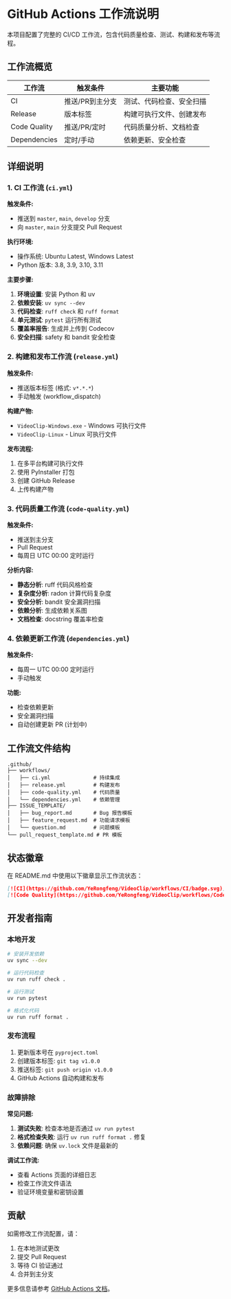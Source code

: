 # GitHub Actions 工作流说明

本项目配置了完整的 CI/CD 工作流，包含代码质量检查、测试、构建和发布等流程。

## 工作流概览

| 工作流 | 触发条件 | 主要功能 |
|--------|----------|----------|
| CI | 推送/PR到主分支 | 测试、代码检查、安全扫描 |
| Release | 版本标签 | 构建可执行文件、创建发布 |
| Code Quality | 推送/PR/定时 | 代码质量分析、文档检查 |
| Dependencies | 定时/手动 | 依赖更新、安全检查 |

## 详细说明

### 1. CI 工作流 (`ci.yml`)

**触发条件:**
- 推送到 `master`, `main`, `develop` 分支
- 向 `master`, `main` 分支提交 Pull Request

**执行环境:**
- 操作系统: Ubuntu Latest, Windows Latest
- Python 版本: 3.8, 3.9, 3.10, 3.11

**主要步骤:**
1. **环境设置**: 安装 Python 和 uv
2. **依赖安装**: `uv sync --dev`
3. **代码检查**: `ruff check` 和 `ruff format`
4. **单元测试**: `pytest` 运行所有测试
5. **覆盖率报告**: 生成并上传到 Codecov
6. **安全扫描**: safety 和 bandit 安全检查

### 2. 构建和发布工作流 (`release.yml`)

**触发条件:**
- 推送版本标签 (格式: `v*.*.*`)
- 手动触发 (workflow_dispatch)

**构建产物:**
- `VideoClip-Windows.exe` - Windows 可执行文件
- `VideoClip-Linux` - Linux 可执行文件

**发布流程:**
1. 在多平台构建可执行文件
2. 使用 PyInstaller 打包
3. 创建 GitHub Release
4. 上传构建产物

### 3. 代码质量工作流 (`code-quality.yml`)

**触发条件:**
- 推送到主分支
- Pull Request
- 每周日 UTC 00:00 定时运行

**分析内容:**
- **静态分析**: ruff 代码风格检查
- **复杂度分析**: radon 计算代码复杂度
- **安全分析**: bandit 安全漏洞扫描
- **依赖分析**: 生成依赖关系图
- **文档检查**: docstring 覆盖率检查

### 4. 依赖更新工作流 (`dependencies.yml`)

**触发条件:**
- 每周一 UTC 00:00 定时运行
- 手动触发

**功能:**
- 检查依赖更新
- 安全漏洞扫描
- 自动创建更新 PR (计划中)

## 工作流文件结构

```
.github/
├── workflows/
│   ├── ci.yml              # 持续集成
│   ├── release.yml         # 构建发布
│   ├── code-quality.yml    # 代码质量
│   └── dependencies.yml    # 依赖管理
├── ISSUE_TEMPLATE/
│   ├── bug_report.md       # Bug 报告模板
│   ├── feature_request.md  # 功能请求模板
│   └── question.md         # 问题模板
└── pull_request_template.md # PR 模板
```

## 状态徽章

在 README.md 中使用以下徽章显示工作流状态：

```markdown
[![CI](https://github.com/YeRongfeng/VideoClip/workflows/CI/badge.svg)](https://github.com/YeRongfeng/VideoClip/actions/workflows/ci.yml)
[![Code Quality](https://github.com/YeRongfeng/VideoClip/workflows/Code%20Quality/badge.svg)](https://github.com/YeRongfeng/VideoClip/actions/workflows/code-quality.yml)
```

## 开发者指南

### 本地开发

```bash
# 安装开发依赖
uv sync --dev

# 运行代码检查
uv run ruff check .

# 运行测试
uv run pytest

# 格式化代码
uv run ruff format .
```

### 发布流程

1. 更新版本号在 `pyproject.toml`
2. 创建版本标签: `git tag v1.0.0`
3. 推送标签: `git push origin v1.0.0`
4. GitHub Actions 自动构建和发布

### 故障排除

**常见问题:**

1. **测试失败**: 检查本地是否通过 `uv run pytest`
2. **格式检查失败**: 运行 `uv run ruff format .` 修复
3. **依赖问题**: 确保 `uv.lock` 文件是最新的

**调试工作流:**
- 查看 Actions 页面的详细日志
- 检查工作流文件语法
- 验证环境变量和密钥设置

## 贡献

如需修改工作流配置，请：

1. 在本地测试更改
2. 提交 Pull Request
3. 等待 CI 验证通过
4. 合并到主分支

更多信息请参考 [GitHub Actions 文档](https://docs.github.com/en/actions)。

